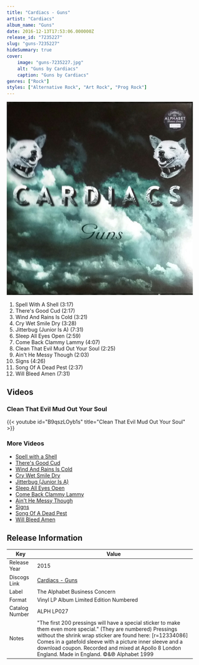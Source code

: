 ```yaml
---
title: "Cardiacs - Guns"
artist: "Cardiacs"
album_name: "Guns"
date: 2016-12-13T17:53:06.000000Z
release_id: "7235227"
slug: "guns-7235227"
hideSummary: true
cover:
    image: "guns-7235227.jpg"
    alt: "Guns by Cardiacs"
    caption: "Guns by Cardiacs"
genres: ["Rock"]
styles: ["Alternative Rock", "Art Rock", "Prog Rock"]
---
```


![Guns by Cardiacs](guns-7235227.jpg)

<!-- section break -->

1. Spell With A Shell (3:17)
2. There's Good Cud (2:17)
3. Wind And Rains Is Cold (3:21)
4. Cry Wet Smile Dry (3:28)
5. Jitterbug (Junior Is A) (7:31)
6. Sleep All Eyes Open (2:59)
7. Come Back Clammy Lammy (4:07)
8. Clean That Evil Mud Out Your Soul (2:25)
9. Ain't He Messy Though (2:03)
10. Signs (4:26)
11. Song Of A Dead Pest (2:37)
12. Will Bleed Amen (7:31)

<!-- section break -->




## Videos
### Clean That Evil Mud Out Your Soul
{{< youtube id="B9qszLOyb1s" title="Clean That Evil Mud Out Your Soul" >}}<br>

### More Videos

- [Spell with a Shell](https://www.youtube.com/watch?v=I1-978oeynU)
- [There's Good Cud](https://www.youtube.com/watch?v=07E2LaJZCiA)
- [Wind And Rains Is Cold](https://www.youtube.com/watch?v=oW93gitP87k)
- [Cry Wet Smile Dry](https://www.youtube.com/watch?v=cyertOcNnnA)
- [Jitterbug (Junior Is A)](https://www.youtube.com/watch?v=y-GJXJOUJjE)
- [Sleep All Eyes Open](https://www.youtube.com/watch?v=Ps5xGDgcg7k)
- [Come Back Clammy Lammy](https://www.youtube.com/watch?v=9GeWmRjcaD4)
- [Ain't He Messy Though](https://www.youtube.com/watch?v=62uYh6Bf_lE)
- [Signs](https://www.youtube.com/watch?v=cNMNnSdjaMU)
- [Song Of A Dead Pest](https://www.youtube.com/watch?v=87xA35MmnOs)
- [Will Bleed Amen](https://www.youtube.com/watch?v=flgj1pkYSXw)


## Release Information
|  Key           | Value                                                |
| ---------------| ---------------------------------------------------- |
| Release Year   | 2015                                   |
| Discogs Link   | [Cardiacs - Guns](https://www.discogs.com/release/7235227-Cardiacs-Guns) |
| Label          | The Alphabet Business Concern |
| Format         | Vinyl LP Album Limited Edition Numbered |
| Catalog Number | ALPH LP027 |
| Notes |  "The first 200 pressings will have a special sticker to make them even more special." (They are numbered) Pressings without the shrink wrap sticker are found here: [r=12334086]  Comes in a gatefold sleeve with a picture inner sleeve and a download coupon.   Recorded and mixed at Apollo 8 London England.  Made in England.  ©&℗ Alphabet 1999 |
